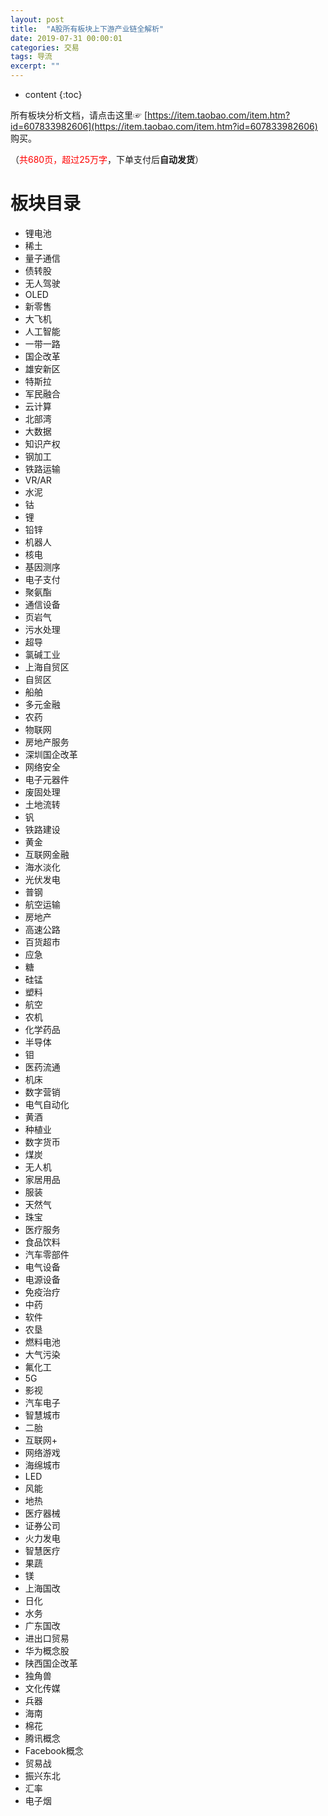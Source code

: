 ```yaml
---
layout: post
title:  "A股所有板块上下游产业链全解析"
date: 2019-07-31 00:00:01
categories: 交易
tags: 导流
excerpt: ""
---
```


* content
{:toc}


所有板块分析文档，请点击这里☞ [https://item.taobao.com/item.htm?id=607833982606](https://item.taobao.com/item.htm?id=607833982606) 购买。

（<font color="red">共680页，超过25万字</font>，下单支付后<b>自动发货</b>）

# 板块目录
* 锂电池
* 稀土
* 量子通信
* 债转股
* 无人驾驶
* OLED
* 新零售
* 大飞机
* 人工智能
* 一带一路
* 国企改革
* 雄安新区
* 特斯拉
* 军民融合
* 云计算
* 北部湾
* 大数据
* 知识产权
* 钢加工
* 铁路运输
* VR/AR
* 水泥
* 钴
* 锂
* 铅锌
* 机器人
* 核电
* 基因测序
* 电子支付
* 聚氨酯
* 通信设备
* 页岩气
* 污水处理
* 超导
* 氯碱工业
* 上海自贸区
* 自贸区
* 船舶
* 多元金融
* 农药
* 物联网
* 房地产服务
* 深圳国企改革
* 网络安全
* 电子元器件
* 废固处理
* 土地流转
* 钒
* 铁路建设
* 黄金	
* 互联网金融
* 海水淡化
* 光伏发电
* 普钢
* 航空运输
* 房地产
* 高速公路
* 百货超市
* 应急
* 糖
* 硅锰
* 塑料
* 航空
* 农机
* 化学药品
* 半导体
* 钼
* 医药流通
* 机床
* 数字营销
* 电气自动化
* 黄酒
* 种植业
* 数字货币
* 煤炭
* 无人机
* 家居用品
* 服装
* 天然气
* 珠宝
* 医疗服务
* 食品饮料
* 汽车零部件
* 电气设备
* 电源设备
* 免疫治疗
* 中药
* 软件
* 农垦
* 燃料电池
* 大气污染
* 氟化工
* 5G
* 影视
* 汽车电子
* 智慧城市
* 二胎	
* 互联网+
* 网络游戏
* 海绵城市
* LED
* 风能
* 地热	
* 医疗器械
* 证券公司
* 火力发电
* 智慧医疗
* 果蔬	
* 镁
* 上海国改	
* 日化
* 水务
* 广东国改
* 进出口贸易
* 华为概念股
* 陕西国企改革
* 独角兽
* 文化传媒
* 兵器
* 海南
* 棉花
* 腾讯概念
* Facebook概念
* 贸易战
* 振兴东北
* 汇率
* 电子烟




